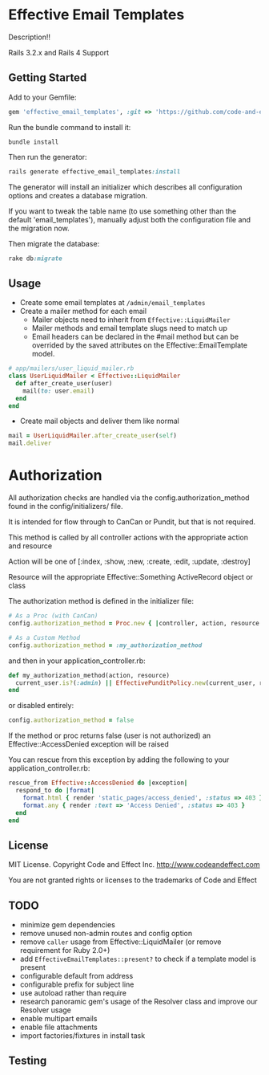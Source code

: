 # Effective Email Templates

Description!!

Rails 3.2.x and Rails 4 Support

## Getting Started

Add to your Gemfile:

```ruby
gem 'effective_email_templates', :git => 'https://github.com/code-and-effect/effective_email_templates'
```

Run the bundle command to install it:

```console
bundle install
```

Then run the generator:

```ruby
rails generate effective_email_templates:install
```

The generator will install an initializer which describes all configuration options and creates a database migration.

If you want to tweak the table name (to use something other than the default 'email_templates'), manually adjust both the configuration file and the migration now.

Then migrate the database:

```ruby
rake db:migrate
```


## Usage

- Create some email templates at `/admin/email_templates`
- Create a mailer method for each email
  - Mailer objects need to inherit from `Effective::LiquidMailer`
  - Mailer methods and email template slugs need to match up
  - Email headers can be declared in the #mail method but can be overrided by the saved attributes on the Effective::EmailTemplate model.

```ruby
# app/mailers/user_liquid_mailer.rb
class UserLiquidMailer < Effective::LiquidMailer
  def after_create_user(user)
    mail(to: user.email)
  end
end
```

- Create mail objects and deliver them like normal

```ruby
mail = UserLiquidMailer.after_create_user(self)
mail.deliver
```

# Authorization

All authorization checks are handled via the config.authorization_method found in the config/initializers/ file.

It is intended for flow through to CanCan or Pundit, but that is not required.

This method is called by all controller actions with the appropriate action and resource

Action will be one of [:index, :show, :new, :create, :edit, :update, :destroy]

Resource will the appropriate Effective::Something ActiveRecord object or class

The authorization method is defined in the initializer file:

```ruby
# As a Proc (with CanCan)
config.authorization_method = Proc.new { |controller, action, resource| authorize!(action, resource) }
```

```ruby
# As a Custom Method
config.authorization_method = :my_authorization_method
```

and then in your application_controller.rb:

```ruby
def my_authorization_method(action, resource)
  current_user.is?(:admin) || EffectivePunditPolicy.new(current_user, resource).send('#{action}?')
end
```

or disabled entirely:

```ruby
config.authorization_method = false
```

If the method or proc returns false (user is not authorized) an Effective::AccessDenied exception will be raised

You can rescue from this exception by adding the following to your application_controller.rb:

```ruby
rescue_from Effective::AccessDenied do |exception|
  respond_to do |format|
    format.html { render 'static_pages/access_denied', :status => 403 }
    format.any { render :text => 'Access Denied', :status => 403 }
  end
end
```


## License

MIT License.  Copyright Code and Effect Inc. http://www.codeandeffect.com

You are not granted rights or licenses to the trademarks of Code and Effect

## TODO

- minimize gem dependencies
- remove unused non-admin routes and config option
- remove `caller` usage from Effective::LiquidMailer (or remove requirement for Ruby 2.0+)
- add `EffectiveEmailTemplates::present?` to check if a template model is present
- configurable default from address
- configurable prefix for subject line
- use autoload rather than require
- research panoramic gem's usage of the Resolver class and improve our Resolver usage
- enable multipart emails
- enable file attachments
- import factories/fixtures in install task

## Testing
















